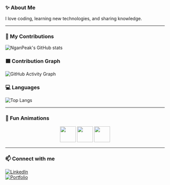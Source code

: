 
### ✨ About Me
I love coding, learning new technologies, and sharing knowledge.  

---

### 🚀 My Contributions
![NganPeak's GitHub stats](https://github-readme-stats.vercel.app/api?username=NganPeak&show_icons=true&theme=tokyonight&count_private=true&hide=prs)

### 🟩 Contribution Graph
![GitHub Activity Graph](https://github-readme-activity-graph.vercel.app/graph?username=NganPeak&theme=react-dark&hide_border=true)

### 💻 Languages
![Top Langs](https://github-readme-stats.vercel.app/api/top-langs/?username=NganPeak&layout=compact&theme=radical)

---

### 🎉 Fun Animations
<p align="center">
  <img src="https://github.com/Ileriayo/markdown-badges/raw/main/svg/Animated-Heart.svg" width="50"/>
  <img src="https://github.com/Ileriayo/markdown-badges/raw/main/svg/Animated-Fire.svg" width="50"/>
  <img src="https://github.com/Ileriayo/markdown-badges/raw/main/svg/Animated-Star.svg" width="50"/>
</p>

---

### 📫 Connect with me
[![LinkedIn](https://img.shields.io/badge/LinkedIn-NganPeak-blue?style=flat-square&logo=linkedin)](https://www.linkedin.com/)  
[![Portfolio](https://img.shields.io/badge/Portfolio-MySite-orange?style=flat-square&logo=google-chrome)](https://nganpeak.github.io)

